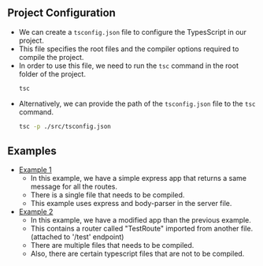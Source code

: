 ## Project Configuration

-   We can create a `tsconfig.json` file to configure the TypesScript in our project.
-   This file specifies the root files and the compiler options required to compile the project.
-   In order to use this file, we need to run the `tsc` command in the root folder of the project.
    ```bash
    tsc
    ```
-   Alternatively, we can provide the path of the `tsconfig.json` file to the `tsc` command.
    ```bash
    tsc -p ./src/tsconfig.json
    ```

## Examples

-   [Example 1](./example-1/README.md)
    -   In this example, we have a simple express app that returns a same message for all the routes.
    -   There is a single file that needs to be compiled.
    -   This example uses express and body-parser in the server file.
-   [Example 2](./example-2/README.md)
    -   In this example, we have a modified app than the previous example.
    -   This contains a router called "TestRoute" imported from another file. (attached to '/test' endpoint)
    -   There are multiple files that needs to be compiled.
    -   Also, there are certain typescript files that are not to be compiled.
